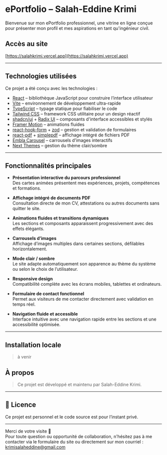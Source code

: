# ePortfolio – Salah-Eddine Krimi

Bienvenue sur mon ePortfolio professionnel, une vitrine en ligne conçue pour présenter mon profil et mes aspirations en tant qu'ingénieur civil.

##  Accès au site

 [https://salahkrimi.vercel.app](https://salahkrimi.vercel.app)

---

##  Technologies utilisées

Ce projet a été conçu avec les technologies :

- [React](https://reactjs.org/) – bibliothèque JavaScript pour construire l’interface utilisateur  
- [Vite](https://vitejs.dev/) – environnement de développement ultra-rapide  
- [TypeScript](https://www.typescriptlang.org/) – typage statique pour fiabiliser le code  
- [Tailwind CSS](https://tailwindcss.com/) – framework CSS utilitaire pour un design réactif  
- [shadcn/ui](https://ui.shadcn.dev/) + [Radix UI](https://www.radix-ui.com/) – composants d'interface accessibles et stylés  
- [Framer Motion](https://www.framer.com/motion/) – animations fluides  
- [react-hook-form](https://react-hook-form.com/) + [zod](https://zod.dev/) – gestion et validation de formulaires  
- [react-pdf](https://github.com/wojtekmaj/react-pdf) + [simplepdf](https://www.simplepdf.eu/) – affichage intégré de fichiers PDF  
- [Embla Carousel](https://www.embla-carousel.com/) – carrousels d’images interactifs  
- [Next Themes](https://github.com/pacocoursey/next-themes) – gestion du thème clair/sombre  

---

##  Fonctionnalités principales

-  **Présentation interactive du parcours professionnel**  
  Des cartes animées présentent mes expériences, projets, compétences et formations.

-  **Affichage intégré de documents PDF**  
  Consultation directe de mon CV, attestations ou autres documents sans quitter le site.

-  **Animations fluides et transitions dynamiques**  
  Les sections et composants apparaissent progressivement avec des effets élégants.

-  **Carrousels d’images**  
  Affichage d’images multiples dans certaines sections, défilables horizontalement.

-  **Mode clair / sombre**  
  Le site adapte automatiquement son apparence au thème du système ou selon le choix de l’utilisateur.

-  **Responsive design**  
  Compatibilité complète avec les écrans mobiles, tablettes et ordinateurs.

-  **Formulaire de contact fonctionnel**  
  Permet aux visiteurs de me contacter directement avec validation en temps réel.

-  **Navigation fluide et accessible**  
  Interface intuitive avec une navigation rapide entre les sections et une accessibilité optimisée.

---

##  Installation locale 

> à venir

##  À propos

> Ce projet est développé et maintenu par Salah-Eddine Krimi.

---

## 📄 Licence

Ce projet est personnel et le code source est pour l’instant privé.

---

Merci de votre visite 🙏  
Pour toute question ou opportunité de collaboration, n'hésitez pas à me contacter via le formulaire du site ou directement sur mon courriel : krimisalaheddine@gmail.com

